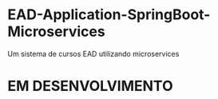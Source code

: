 # EAD-Application-SpringBoot-Microservices
 Um sistema de cursos EAD utilizando microservices

# EM DESENVOLVIMENTO
